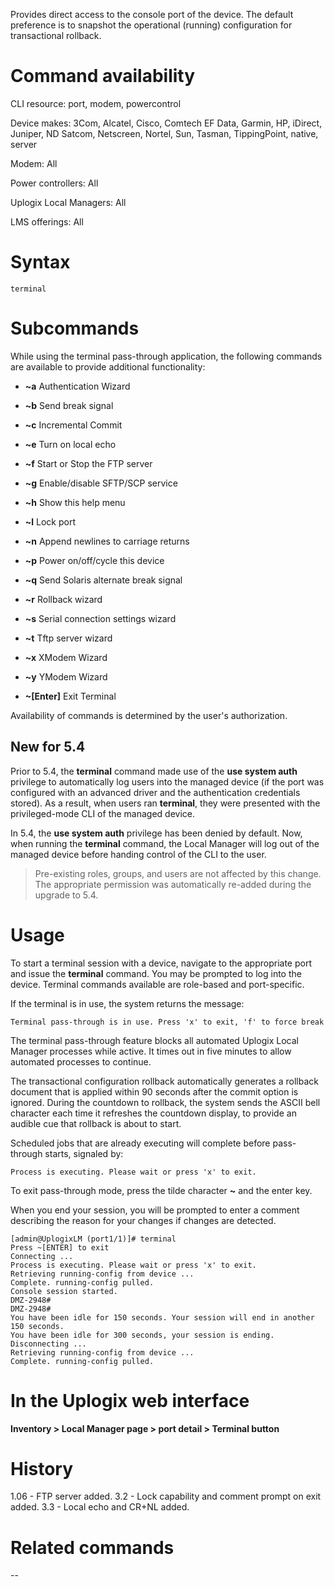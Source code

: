 <!-- 5.4 -->

Provides direct access to the console port of the device. The default preference is to snapshot the operational (running) configuration for transactional rollback.

# Command availability 

CLI resource: port, modem, powercontrol

Device makes: 3Com, Alcatel, Cisco, Comtech EF Data, Garmin, HP, iDirect, Juniper, ND Satcom, Netscreen, Nortel, Sun, Tasman, TippingPoint, native, server

Modem: All

Power controllers: All

Uplogix Local Managers: All

LMS offerings: All

# Syntax 

```
terminal
```

# Subcommands 

While using the terminal pass-through application, the following commands are available to provide additional functionality:

* **~a** Authentication Wizard

* **~b** Send break signal

* **~c** Incremental Commit

* **~e** Turn on local echo

* **~f** Start or Stop the FTP server

* **~g** Enable/disable SFTP/SCP service

* **~h** Show this help menu

* **~l** Lock port

* **~n** Append newlines to carriage returns

* **~p** Power on/off/cycle this device

* **~q** Send Solaris alternate break signal

* **~r** Rollback wizard

* **~s** Serial connection settings wizard

* **~t** Tftp server wizard

* **~x** XModem Wizard

* **~y** YModem Wizard

* **~[Enter]**  Exit Terminal

Availability of commands is determined by the user's authorization.

## New for 5.4

Prior to 5.4, the **terminal** command made use of the **use system auth** privilege to automatically log users into the managed device (if the port was configured with an advanced driver and the authentication credentials stored). As a result, when users ran **terminal**, they were presented with the privileged-mode CLI of the managed device.

In 5.4, the **use system auth** privilege has been denied by default. Now, when running the **terminal** command, the Local Manager will log out of the managed device before handing control of the CLI to the user.

> Pre-existing roles, groups, and users are not affected by this change. The appropriate permission was automatically re-added during the upgrade to 5.4.

# Usage 

To start a terminal session with a device, navigate to the appropriate port and issue the **terminal** command. You may be prompted to log into the device. Terminal commands available are role-based and port-specific.

If the terminal is in use, the system returns the message:

```
Terminal pass-through is in use. Press 'x' to exit, 'f' to force break 
```
The terminal pass-through feature blocks all automated Uplogix Local Manager processes while active. It times out in five minutes to allow automated processes to continue.

The transactional configuration rollback automatically generates a rollback document that is applied within 90 seconds after the commit option is ignored. During the countdown to rollback, the system sends the ASCII bell character each time it refreshes the countdown display, to provide an audible cue that rollback is about to start.

Scheduled jobs that are already executing will complete before pass-through starts, signaled by:

```
Process is executing. Please wait or press 'x' to exit. 
```

To exit pass-through mode, press the tilde character **~** and the enter key.

When you end your session, you will be prompted to enter a comment describing the reason for your changes if changes are detected.

```
[admin@UplogixLM (port1/1)]# terminal
Press ~[ENTER] to exit
Connecting ...
Process is executing. Please wait or press 'x' to exit.
Retrieving running-config from device ...
Complete. running-config pulled.
Console session started.
DMZ-2948#
DMZ-2948#
You have been idle for 150 seconds. Your session will end in another 150 seconds.
You have been idle for 300 seconds, your session is ending.
Disconnecting ...
Retrieving running-config from device ...
Complete. running-config pulled.
```

# In the Uplogix web interface

**Inventory > Local Manager page > port detail > Terminal button**

# History 

1.06 - FTP server added.
3.2 - Lock capability and comment prompt on exit added.
3.3 - Local echo and CR+NL added.

# Related commands 
--
